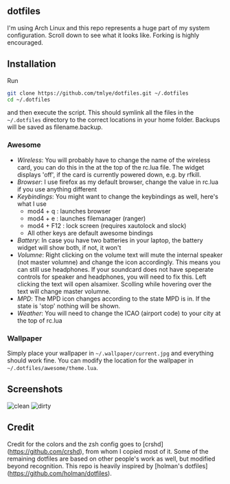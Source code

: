 ## dotfiles

I'm using Arch Linux and this repo represents a huge part of my system configuration.
Scroll down to see what it looks like.
Forking is highly encouraged.

## Installation

Run
```sh
git clone https://github.com/tmlye/dotfiles.git ~/.dotfiles
cd ~/.dotfiles
```
and then execute the script. This should symlink all the files in the `~/.dotfiles` directory to the correct
locations in your home folder. Backups will be saved as filename.backup.

### Awesome

- *Wireless*: You will probably have to change the name of the wireless card, you can do this in the at the top of the rc.lua file.
  The widget displays 'off', if the card is currently powered down, e.g. by rfkill.
- *Browser*: I use firefox as my default browser, change the value in rc.lua if you use anything different
- *Keybindings*: You might want to change the keybindings as well, here's what I use
  - mod4 + q : launches browser
  - mod4 + e : launches filemanager (ranger)
  - mod4 + F12 : lock screen (requires xautolock and slock)
  - All other keys are default awesome bindings
- *Battery*: In case you have two batteries in your laptop, the battery widget will show both, if not, it won't
- *Volumne*: Right clicking on the volume text will mute the internal speaker (not master volumne) and change the icon accordingly.
  This means you can still use headphones. If your soundcard does not have speperate controls for speaker and headphones, you will need to fix this.
  Left clicking the text will open alsamixer. Scolling while hovering over the text will change master volumne.
- *MPD*: The MPD icon changes according to the state MPD is in. If the state is 'stop' nothing will be shown.
- *Weather*: You will need to change the ICAO (airport code) to your city at the top of rc.lua


### Wallpaper

Simply place your wallpaper in `~/.wallpaper/current.jpg` and everything should work fine.
You can modify the location for the wallpaper in `~/.dotfiles/awesome/theme.lua`.

## Screenshots

![clean](http://saschaeglau.com/files/clean.png "Clean")
![dirty](http://saschaeglau.com/files/dirty.png "Dirty")

## Credit

Credit for the colors and the zsh config goes to [crshd] (https://github.com/crshd), from whom I copied most of it.
Some of the remaining dotfiles are based on other people's work as well, but modified beyond recognition.
This repo is heavily inspired by [holman's dotfiles] (https://github.com/holman/dotfiles).
